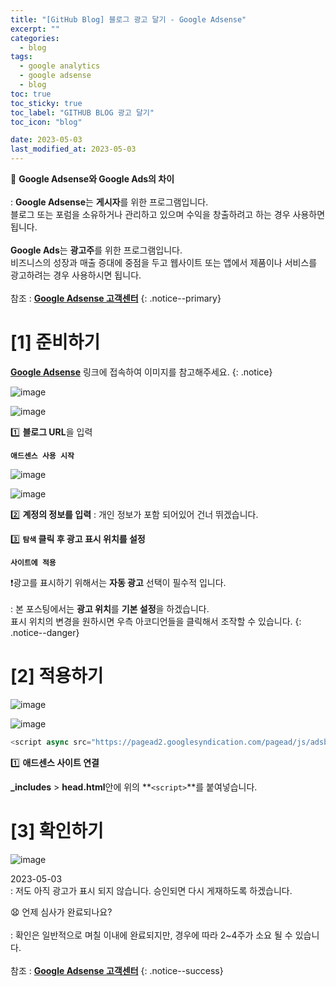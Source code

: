 ```yaml
---
title: "[GitHub Blog] 블로그 광고 달기 - Google Adsense"
excerpt: ""
categories:
  - blog
tags:
  - google analytics
  - google adsense
  - blog
toc: true
toc_sticky: true
toc_label: "GITHUB BLOG 광고 달기"
toc_icon: "blog"

date: 2023-05-03
last_modified_at: 2023-05-03
---
```

📌 **Google Adsense와 Google Ads의 차이**<br><br>
 : **Google Adsense**는 **게시자**를 위한 프로그램입니다.<br>
 블로그 또는 포럼을 소유하거나 관리하고 있으며 수익을 창출하려고 하는 경우 사용하면 됩니다.<br><br>
 **Google Ads**는 **광고주**를 위한 프로그램입니다.<br>
 비즈니스의 성장과 매출 증대에 중점을 두고 웹사이트 또는 앱에서 제품이나 서비스를 광고하려는 경우 사용하시면 됩니다.<br><br>
 참조 : [**Google Adsense 고객센터**](https://support.google.com/adsense/answer/76231?hl=ko)
{: .notice--primary}
# [1] 준비하기

[**Google Adsense**](https://adsense.google.com/) 링크에 접속하여 이미지를 참고해주세요.
{: .notice}

![image](https://user-images.githubusercontent.com/131929869/235920355-4687aa92-85c5-4100-8da7-4f0a60fcdf93.png)

![image](https://user-images.githubusercontent.com/131929869/235919653-ffa8bc8a-795b-46e2-9632-7fb7d11d7a9c.png)

>
 1️⃣ **블로그 URL**을 입력
>
 **`애드센스 사용 시작`**

![image](https://user-images.githubusercontent.com/131929869/235922450-6f902d69-4df6-405c-ab3a-7d6f1eda5667.png)

![image](https://user-images.githubusercontent.com/131929869/235922889-f2e606db-2179-4e7e-a01a-a7f160019d6c.png)

>
 2️⃣ **계정의 정보를 입력**
 : 개인 정보가 포함 되어있어 건너 뛰겠습니다.
>
 3️⃣ **`탐색` 클릭 후 광고 표시 위치를 설정**
>
 **`사이트에 적용`**

❗광고를 표시하기 위해서는 **자동 광고** 선택이 필수적 입니다.<br><br>
  : 본 포스팅에서는 **광고 위치**를 **기본 설정**을 하겠습니다.<br>
 표시 위치의 변경을 원하시면 우측 아코디언들을 클릭해서 조작할 수 있습니다.
 {: .notice--danger}


# [2] 적용하기

![image](https://user-images.githubusercontent.com/131929869/235925543-fe2bb53f-3bbc-4553-b091-ffecc6dce6f6.png)

![image](https://user-images.githubusercontent.com/131929869/235927561-b3d14398-8875-4cb3-8f6a-fb5544d6812f.png)

```javascript
<script async src="https://pagead2.googlesyndication.com/pagead/js/adsbygoogle.js?client=ca-pub-3229800559788956" crossorigin="anonymous"></script>
 ```

>
 1️⃣ **애드센스 사이트 연결** 

<script src="https://gist.github.com/kunheelib/5ac40b005315558419bb00baccd74295.js"></script>

>
 **_includes** > **head.html**안에 위의 **`<script>`**를 붙여넣습니다.

# [3] 확인하기

![image](https://user-images.githubusercontent.com/131929869/235932013-14a89003-59bf-4915-ad8e-569731f3d2fe.png)

>
 2023-05-03<br>
  : 저도 아직 광고가 표시 되지 않습니다. 승인되면 다시 게재하도록 하겠습니다.

😧 언제 심사가 완료되나요?<br><br>
 : 확인은 일반적으로 며칠 이내에 완료되지만, 경우에 따라 2~4주가 소요 될 수 있습니다.<br><br>
 참조 : [**Google Adsense 고객센터**](https://support.google.com/adsense/answer/7402256?sjid=17071070489802319017-AP&visit_id=638187173758244932-1577473137&rd=1)
{: .notice--success}